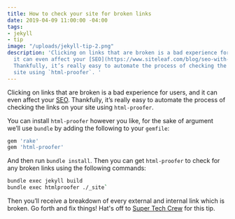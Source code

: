 ```yaml
---
title: How to check your site for broken links
date: 2019-04-09 11:00:00 -04:00
tags:
- jekyll
- tip
image: "/uploads/jekyll-tip-2.png"
description: 'Clicking on links that are broken is a bad experience for users, and
  it can even affect your [SEO](https://www.siteleaf.com/blog/seo-with-jekyll-siteleaf/).
  Thankfully, it’s really easy to automate the process of checking the links on your
  site using `html-proofer`. '
---
```


Clicking on links that are broken is a bad experience for users, and it can even affect your [SEO](https://www.siteleaf.com/blog/seo-with-jekyll-siteleaf/). Thankfully, it’s really easy to automate the process of checking the links on your site using `html-proofer`. 

You can install `html-proofer` however you like, for the sake of argument we’ll use `bundle` by adding the following to your `gemfile`:

```sh
gem 'rake'
gem 'html-proofer'
```

And then run `bundle install`. Then you can get `html-proofer` to check for any broken links using the following commands:

```sh
bundle exec jekyll build
bundle exec htmlproofer ./_site`
```

Then you’ll receive a breakdown of every external and internal link which is broken. Go forth and fix things! Hat's off to [Super Tech Crew](https://www.supertechcrew.com/jekyll-check-for-broken-links/) for this tip. 